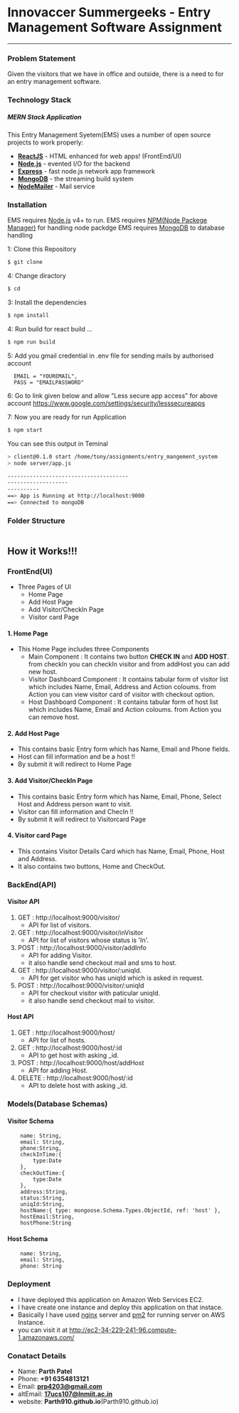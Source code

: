 # Innovaccer Summergeeks -  Entry Management Software Assignment
---------------------------------------
### Problem Statement
Given the visitors that we have in office and outside, there is a need to for an entry management software. 


### Technology Stack
##### MERN Stack Application
This Entry Management Syetem(EMS) uses a number of open source projects to work properly:
 * **[ReactJS](https://reactjs.org/)** - HTML enhanced for web apps! (FrontEnd/UI)
* **[Node.js](https://nodejs.org/)** - evented I/O for the backend
* **[Express](http://expressjs.com/)** - fast node.js network app framework
* **[MongoDB](https://www.mongodb.com/)** - the streaming build system
* **[NodeMailer](https://nodemailer.com/about/)** - Mail service

### Installation

EMS requires [Node.js](https://nodejs.org/) v4+ to run.
EMS requires [NPM(Node Packege Manager)]() for handling node packdge
EMS requires [MongoDB]() to database handling

1: Clone this Repository
```sh
$ git clone
```
4: Change diractory
```sh
$ cd 
```
3: Install the dependencies

```sh
$ npm install
```

4: Run build for react build ...

```sh
$ npm run build
```
5: Add you gmail credential in .env file for sending mails by authorised account
```
  EMAIL = "YOUREMAIL",
  PASS = "EMAILPASSWORD"
```
6: Go to link given below and allow "Less secure app access" for above account
 https://www.google.com/settings/security/lesssecureapps

7: Now you are ready for run Application
```sh
$ npm start
```
You can see this output in Teminal
```sh
> client@0.1.0 start /home/tony/assignments/entry_mangement_system
> node server/app.js 

--------------------------------------
-------------------
----------
==> App is Running at http://localhost:9000
==> Connected to mongoDB
```
### Folder Structure
```

```


## How it Works!!!
### FrontEnd(UI)
* Three Pages of UI
    * Home Page       
    * Add Host Page
    * Add Visitor/CheckIn Page
    * Visitor card Page

#### 1.  Home Page
 * This Home Page includes three Components
   * Main Component : It contains two button **CHECK IN** and **ADD HOST**. from checkIn you can checkIn visitor and from addHost you can add new host.
   * Visitor Dashboard Component : It contains tabular form of visitor list which includes Name, Email, Address and Action coloums. from Action you can view visitor card of visitor with checkout option.
   * Host Dashboard Component : It contains tabular form of host list which includes Name, Email and Action coloums. from Action you can remove host.
#### 2. Add Host Page
 * This contains basic Entry form which has Name, Email and Phone fields.
 * Host can fill information and be a host !!
 * By submit it will redirect to Home Page
#### 3. Add Visitor/CheckIn Page
 * This contains basic Entry form which has Name, Email, Phone, Select Host and Address person want to visit.
 * Visitor can fill information and ChecIn !!
 * By submit it will redirect to Visitorcard Page
#### 4. Visitor card Page
 * This contains Visitor Details Card which has Name, Email, Phone, Host and Address.
 * It also contains two buttons, Home and CheckOut.

### BackEnd(API)

#### Visitor API
  1. GET : http://localhost:9000/visitor/
     * API for list of visitors.
  2. GET : http://localhost:9000/visitor/inVisitor
     * API for list of visitors whose status is 'In'.
  3. POST : http://localhost:9000/visitor/addInfo
     * API for adding Visitor.
     * it also handle send checkout mail and sms to host.
  4. GET : http://localhost:9000/visitor/:uniqId.
     * API for get visitor who has uniqId which is asked in request.
  5. POST : http://localhost:9000/visitor/:uniqId
     * API for checkout visitor with paticular uniqId.
     * it also handle send checkout mail to visitor.
#### Host API
  1. GET : http://localhost:9000/host/
     * API for list of hosts.
  2. GET : http://localhost:9000/host/:id
     * API to get host with asking _id.
  3. POST : http://localhost:9000/host/addHost
     * API for adding Host.
  4. DELETE : http://localhost:9000/host/:id
     * API to delete host with asking _id.
  
### Models(Database Schemas)
#### Visitor Schema
```
    name: String,
    email: String,
    phone:String,
    checkInTime:{
        type:Date
    },
    checkOutTime:{
        type:Date
    },
    address:String,
    status:String,
    uniqId:String,
    hostName:{ type: mongoose.Schema.Types.ObjectId, ref: 'host' },         
    hostEmail:String,
    hostPhone:String
```
#### Host Schema
```
    name: String,
    email: String,
    phone: String
```

 


### Deployment
* I have deployed this application on Amazon Web Services EC2.
* I have create one instance and deploy this application on that instace.
* Basically I have used [nginx](https://www.nginx.com/) server and [pm2](https://pm2.keymetrics.io/) for running server on AWS Instance.
* you can visit it at http://ec2-34-229-241-96.compute-1.amazonaws.com/

### Conatact Details
* Name: **Parth Patel**
* Phone: **+91 6354813121**
* Email: **prp4203@gmail.com**
* altEmail: **17ucs107@lnmiit.ac.in**
* website: **Parth910.github.io**(Parth910.github.io)



